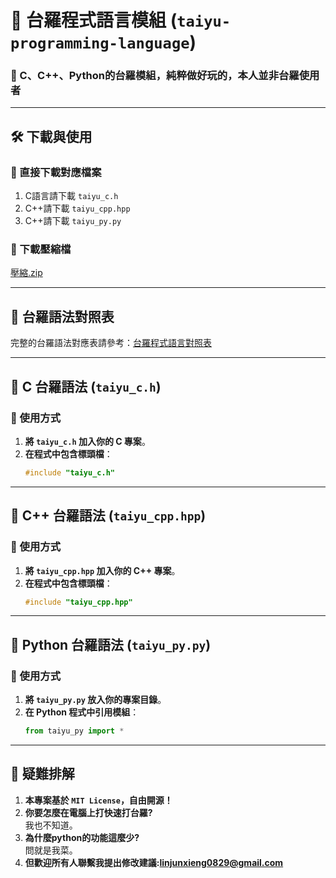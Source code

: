# 📜 台羅程式語言模組 (`taiyu-programming-language`)
### 🚀 C、C++、Python的台羅模組，純粹做好玩的，本人並非台羅使用者

---

## 🛠️ **下載與使用**
### **🔹 直接下載對應檔案**
1. C語言請下載 `taiyu_c.h` 
2. C++請下載 `taiyu_cpp.hpp` 
3. C++請下載 `taiyu_py.py` 
### **🔹 下載壓縮檔**
 [壓縮.zip](https://github.com/Alan20050829/taiyu-programming-language/archive/refs/heads/main.zip) 

---
## 🔗 **台羅語法對照表**

完整的台羅語法對應表請參考：[台羅程式語言對照表](taiyu_language_mapping.md)


---

## 🔹 **C 台羅語法 (`taiyu_c.h`)**
### **🔹 使用方式**
1. **將 `taiyu_c.h` 加入你的 C 專案**。
2. **在程式中包含標頭檔**：
   ```c
   #include "taiyu_c.h"
   ```

---

## 🔹 **C++ 台羅語法 (`taiyu_cpp.hpp`)**
### **🔹 使用方式**
1. **將 `taiyu_cpp.hpp` 加入你的 C++ 專案**。
2. **在程式中包含標頭檔**：
   ```cpp
   #include "taiyu_cpp.hpp"
   ```

---

## 🔹 **Python 台羅語法 (`taiyu_py.py`)**
### **🔹 使用方式**
1. **將 `taiyu_py.py` 放入你的專案目錄**。
2. **在 Python 程式中引用模組**：
   ```python
   from taiyu_py import *
   ```

---

## 📜 **疑難排解**
1. **本專案基於 `MIT License`，自由開源！**
2. **你要怎麼在電腦上打快速打台羅?**  
   我也不知道。  
3. **為什麼python的功能這麼少?**  
   問就是我菜。  
4. **但歡迎所有人聯繫我提出修改建議:linjunxieng0829@gmail.com**


